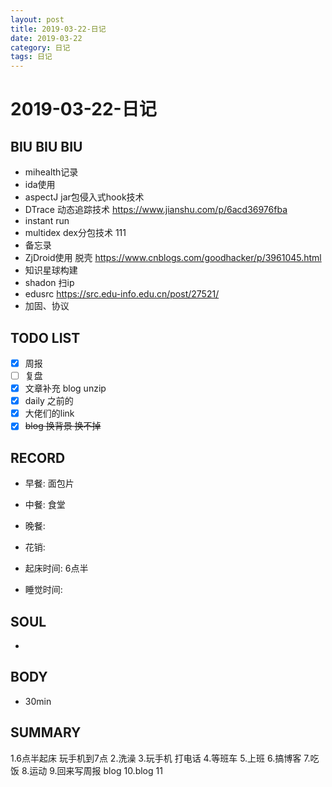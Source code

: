 ```yaml
---
layout: post
title: 2019-03-22-日记
date: 2019-03-22
category: 日记
tags: 日记
---
```

# 2019-03-22-日记
## BIU BIU BIU
- mihealth记录
- ida使用
- aspectJ jar包侵入式hook技术
- DTrace 动态追踪技术  https://www.jianshu.com/p/6acd36976fba
- instant run
- multidex dex分包技术 111 
- 备忘录
- ZjDroid使用 脱壳 https://www.cnblogs.com/goodhacker/p/3961045.html
- 知识星球构建
- shadon 扫ip
- edusrc  https://src.edu-info.edu.cn/post/27521/
- 加固、协议
 
## TODO LIST
- [x] 周报
- [ ] 复盘
- [x] 文章补充 blog unzip
- [x] daily 之前的
- [x] 大佬们的link
- [x] ~~blog 换背景 换不掉~~
 
## RECORD
- 早餐:  面包片
- 中餐:  食堂
- 晚餐:  
 
- 花销:  
 
- 起床时间:  6点半
- 睡觉时间:  
 
## SOUL
- 
 
## BODY
- 30min
 
## SUMMARY
 
 1.6点半起床 玩手机到7点
 2.洗澡
 3.玩手机 打电话
 4.等班车
 5.上班
 6.搞博客
 7.吃饭
 8.运动
 9.回来写周报 blog
 10.blog
 11

